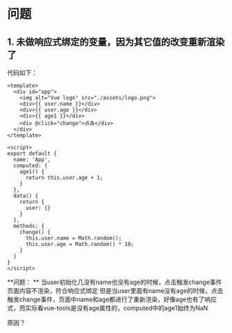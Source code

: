 # 问题

## 1. 未做响应式绑定的变量，因为其它值的改变重新渲染了

代码如下：

```vue
<template>
  <div id="app">
    <img alt="Vue logo" src="./assets/logo.png">
    <div>{{ user.name }}</div>
    <div>{{ user.age }}</div>
    <div>{{ age1 }}</div>
    <div @click="change">点击</div>
  </div>
</template>

<script>
export default {
  name: 'App',
  computed: {
    age1() {
      return this.user.age + 1;
    }
  },
  data() {
    return {
      user: {}
    }
  },
  methods: {
    change() {
      this.user.name = Math.random();
      this.user.age = Math.random() * 10;
    }
  }
}
</script>
```

**问题： **
当user初始化几没有name也没有age的时候，点击触发change事件页面内容不渲染，符合响应式绑定
但是当user里面有name没有age的时候，点击触发change事件，页面中name和age都进行了重新渲染，好像age也有了响应式，而实际看vue-tools是没有age属性的，computed中的age1始终为NaN

原因？